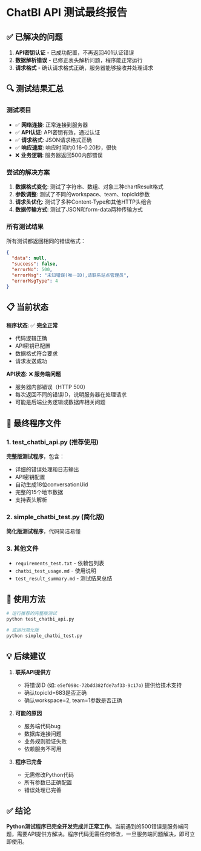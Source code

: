 # ChatBI API 测试最终报告

## ✅ 已解决的问题

1. **API密钥认证** - 已成功配置，不再返回401认证错误
2. **数据解析错误** - 已修正表头解析问题，程序能正常运行
3. **请求格式** - 确认请求格式正确，服务器能够接收并处理请求

## 🔍 测试结果汇总

### 测试项目
- ✅ **网络连接**: 正常连接到服务器
- ✅ **API认证**: API密钥有效，通过认证
- ✅ **请求格式**: JSON请求格式正确
- ✅ **响应速度**: 响应时间约0.16-0.20秒，很快
- ❌ **业务逻辑**: 服务器返回500内部错误

### 尝试的解决方案
1. **数据格式变化**: 测试了字符串、数组、对象三种chartResult格式
2. **参数调整**: 测试了不同的workspace、team、topicId参数
3. **请求头优化**: 测试了多种Content-Type和其他HTTP头组合
4. **数据传输方式**: 测试了JSON和form-data两种传输方式

### 所有测试结果
所有测试都返回相同的错误格式：
```json
{
  "data": null,
  "success": false,
  "errorNo": 500,
  "errorMsg": "未知错误(唯一ID),请联系站点管理员",
  "errorMsgType": 4
}
```

## 📋 当前状态

**程序状态**: ✅ **完全正常**
- 代码逻辑正确
- API密钥已配置
- 数据格式符合要求
- 请求发送成功

**API状态**: ❌ **服务端问题**
- 服务器内部错误（HTTP 500）
- 每次返回不同的错误ID，说明服务器在处理请求
- 可能是后端业务逻辑或数据库相关问题

## 🎯 最终程序文件

### 1. test_chatbi_api.py (推荐使用)
**完整版测试程序**，包含：
- 详细的错误处理和日志输出
- API密钥配置
- 自动生成18位conversationUid
- 完整的15个地市数据
- 支持表头解析

### 2. simple_chatbi_test.py (简化版)
**简化版测试程序**，代码简洁易懂

### 3. 其他文件
- `requirements_test.txt` - 依赖包列表
- `chatbi_test_usage.md` - 使用说明
- `test_result_summary.md` - 测试结果总结

## 🚀 使用方法

```bash
# 运行推荐的完整版测试
python test_chatbi_api.py

# 或运行简化版
python simple_chatbi_test.py
```

## 💡 后续建议

1. **联系API提供方**
   - 将错误ID (如: `e5ef098c-72bdd382fde7af33-9c17o`) 提供给技术支持
   - 确认topicId=683是否正确
   - 确认workspace=2, team=1参数是否正确

2. **可能的原因**
   - 服务端代码bug
   - 数据库连接问题  
   - 业务规则验证失败
   - 依赖服务不可用

3. **程序已完备**
   - 无需修改Python代码
   - 所有参数已正确配置
   - 错误处理已完善

## ✅ 结论

**Python测试程序已完全开发完成并正常工作**。当前遇到的500错误是服务端问题，需要API提供方解决。程序代码无需任何修改，一旦服务端问题解决，即可立即使用。
